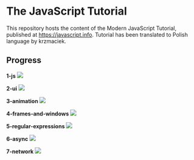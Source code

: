 # The JavaScript Tutorial
This repository hosts the content of the Modern JavaScript Tutorial, published at https://javascript.info. Tutorial has been translated to Polish language by krzmaciek.
## Progress
**1-js** 					<img src="http://progressed.io/bar/4">

**2-ui** 					<img src="http://progressed.io/bar/0">

**3-animation** 			<img src="http://progressed.io/bar/0">

**4-frames-and-windows** 	<img src="http://progressed.io/bar/0">

**5-regular-expressions** 	<img src="http://progressed.io/bar/0">

**6-async** 					<img src="http://progressed.io/bar/0">

**7-network** 				<img src="http://progressed.io/bar/0">

